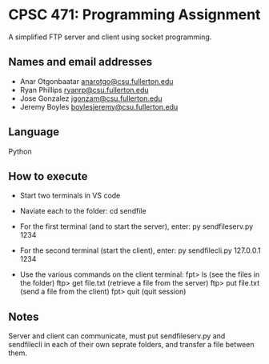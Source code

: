 # CPSC 471: Programming Assignment

A simplified FTP server and client using socket programming.

## Names and email addresses

- Anar Otgonbaatar anarotgo@csu.fullerton.edu
- Ryan Phillips ryanrp@csu.fullerton.edu
- Jose Gonzalez jgonzam@csu.fullerton.edu
- Jeremy Boyles boylesjeremy@csu.fullerton.edu

## Language

Python

## How to execute

- Start two terminals in VS code

- Naviate each to the folder: cd sendfile

- For the first terminal (and to start the server), enter: py sendfileserv.py 1234

- For the second terminal (start the client), enter: py sendfilecli.py 127.0.0.1 1234

- Use the various commands on the client terminal: fpt> ls (see the files in the folder) ftp> get file.txt (retrieve a file from the server) ftp> put file.txt (send a file from the client) fpt> quit (quit session)

## Notes

Server and client can communicate, must put sendfileserv.py and sendfilecli in each of their own seprate folders, and transfer a file between them.
